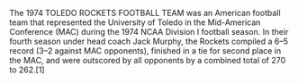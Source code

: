 The 1974 TOLEDO ROCKETS FOOTBALL TEAM was an American football team that represented the University of Toledo in the Mid-American Conference (MAC) during the 1974 NCAA Division I football season. In their fourth season under head coach Jack Murphy, the Rockets compiled a 6–5 record (3–2 against MAC opponents), finished in a tie for second place in the MAC, and were outscored by all opponents by a combined total of 270 to 262.[1]
